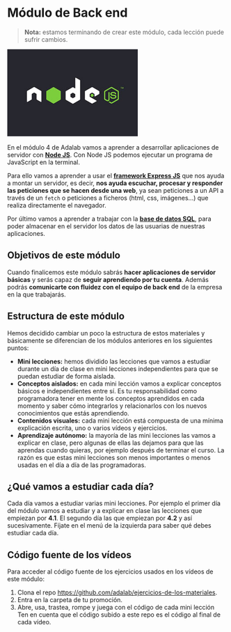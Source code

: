 # Módulo de Back end

> **Nota:** estamos terminando de crear este módulo, cada lección puede sufrir cambios.

![Node JS](assets/images/nodejs-logo.jpg)

En el módulo 4 de Adalab vamos a aprender a desarrollar aplicaciones de servidor con [**Node JS**](https://nodejs.org/es/). Con Node JS podemos ejecutar un programa de JavaScript en la terminal.

Para ello vamos a aprender a usar el [**framework Express JS**](https://expressjs.com/es/) que nos ayuda a montar un servidor, es decir, **nos ayuda escuchar, procesar y responder las peticiones que se hacen desde una web**, ya sean peticiones a un API a través de un `fetch` o peticiones a ficheros (html, css, imágenes...) que realiza directamente el navegador.

Por último vamos a aprender a trabajar con la [**base de datos SQL**](https://www.mysql.com/), para poder almacenar en el servidor los datos de las usuarias de nuestras aplicaciones.

## Objetivos de este módulo

Cuando finalicemos este módulo sabrás **hacer aplicaciones de servidor básicas** y serás capaz de **seguir aprendiendo por tu cuenta**. Además podrás **comunicarte con fluidez con el equipo de back end** de la empresa en la que trabajarás.

## Estructura de este módulo

Hemos decidido cambiar un poco la estructura de estos materiales y básicamente se diferencian de los módulos anteriores en los siguientes puntos:

- **Mini lecciones:** hemos dividido las lecciones que vamos a estudiar durante un día de clase en mini lecciones independientes para que se puedan estudiar de forma aislada.
- **Conceptos aislados:** en cada mini lección vamos a explicar conceptos básicos e independientes entre sí. Es tu responsabilidad como programadora tener en mente los conceptos aprendidos en cada momento y saber cómo integrarlos y relacionarlos con los nuevos conocimientos que estás aprendiendo.
- **Contenidos visuales:** cada mini lección está compuesta de una mínima explicación escrita, uno o varios vídeos y ejercicios.
- **Aprendizaje autónomo:** la mayoría de las mini lecciones las vamos a explicar en clase, pero algunas de ellas las dejamos para que las aprendas cuando quieras, por ejemplo después de terminar el curso. La razón es que estas mini lecciones son menos importantes o menos usadas en el día a día de las programadoras.

## ¿Qué vamos a estudiar cada día?

Cada día vamos a estudiar varias mini lecciones. Por ejemplo el primer día del módulo vamos a estudiar y a explicar en clase las lecciones que empiezan por **4.1**. El segundo día las que empiezan por **4.2** y así sucesivamente. Fíjate en el menú de la izquierda para saber qué debes estudiar cada día.

## Código fuente de los vídeos

Para acceder al código fuente de los ejercicios usados en los vídeos de este módulo:

1. Clona el repo https://github.com/adalab/ejercicios-de-los-materiales.
1. Entra en la carpeta de tu promoción.
1. Abre, usa, trastea, rompe y juega con el código de cada mini lección Ten en cuenta que el código subido a este repo es el código al final de cada vídeo.
